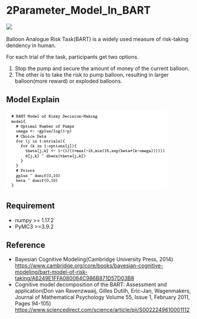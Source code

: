# 2Parameter_Model_In_BART

![](https://www.researchgate.net/profile/Jennifer_Read3/publication/11298714/figure/fig1/AS:349393577365506@1460313328128/Diagram-of-the-Balloon-Analogue-Risk-Task.png)

Balloon Analogue Risk Task(BART) is a widely used measure of risk-taking dendency in human.

For each trial of the task, participants get two options.

1. Stop the pump and secure the amount of money of the current balloon.
2. The other is to take the risk to pump balloon, resulting in larger balloon(more reward) or exploded balloons.  

## Model Explain

![](./Model_Pseudo.PNG)

## Requirement

- numpy >= 1.17.2
- PyMC3 >=3.9.2


## Reference
- Bayesian Cognitive Modeling(Cambridge University Press, 2014) 
https://www.cambridge.org/core/books/bayesian-cognitive-modeling/bart-model-of-risk-taking/A6249E1FFA080064C986B871D57D03B8
- Cognitive model decomposition of the BART: Assessment and application(Don van Ravenzwaaij, Gilles Dutilh, Eric-Jan, Wagenmakers, Journal of Mathematical Psychology
Volume 55, Issue 1, February 2011, Pages 94-105)  https://www.sciencedirect.com/science/article/pii/S0022249610001112
